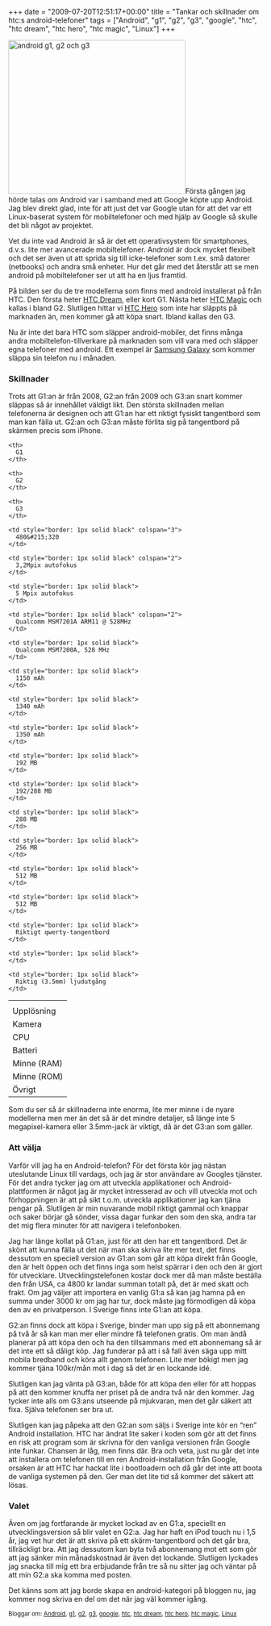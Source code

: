+++
date = "2009-07-20T12:51:17+00:00"
title = "Tankar och skillnader om htc:s android-telefoner"
tags = ["Android", "g1", "g2", "g3", "google", "htc", "htc dream", "htc hero", "htc magic", "Linux"]
+++

<img class="alignright size-full wp-image-704" title="android g1, g2 och g3" src="http://cdn.junkpile.se/2009/07/g1-g2-g3.png" alt="android g1, g2 och g3" width="351" height="305" />Första gången jag hörde talas om Android var i samband med att Google köpte upp Android. Jag blev direkt glad, inte för att just det var Google utan för att det var ett Linux-baserat system för mobiltelefoner och med hjälp av Google så skulle det bli något av projektet.

Vet du inte vad Android är så är det ett operativsystem för smartphones, d.v.s. lite mer avancerade mobiltelefoner. Android är dock mycket flexibelt och det ser även ut att sprida sig till icke-telefoner som t.ex. små datorer (netbooks) och andra små enheter. Hur det går med det återstår att se men android på mobiltelefoner ser ut att ha en ljus framtid.

På bilden ser du de tre modellerna som finns med android installerat på från HTC. Den första heter [HTC Dream][1], eller kort G1. Nästa heter [HTC Magic][2] och kallas i bland G2. Slutligen hittar vi [HTC Hero][3] som inte har släppts på marknaden än, men kommer gå att köpa snart. Ibland kallas den G3.

Nu är inte det bara HTC som släpper android-mobiler, det finns många andra mobiltelefon-tillverkare på marknaden som vill vara med och släpper egna telefoner med android. Ett exempel är [Samsung Galaxy][4] som kommer släppa sin telefon nu i månaden.

### Skillnader

Trots att G1:an är från 2008, G2:an från 2009 och G3:an snart kommer släppas så är innehållet väldigt likt. Den största skillnaden mellan telefonerna är designen och att G1:an har ett riktigt fysiskt tangentbord som man kan fälla ut. G2:an och G3:an måste förlita sig på tangentbord på skärmen precis som iPhone.

<table border="0">
  <tr>
    <th>
    </th>
    
    <th>
      G1
    </th>
    
    <th>
      G2
    </th>
    
    <th>
      G3
    </th>
  </tr>
  
  <tr>
    <td>
      Upplösning
    </td>
    
    <td style="border: 1px solid black" colspan="3">
      480&#215;320
    </td>
  </tr>
  
  <tr>
    <td>
      Kamera
    </td>
    
    <td style="border: 1px solid black" colspan="2">
      3,2Mpix autofokus
    </td>
    
    <td style="border: 1px solid black">
      5 Mpix autofokus
    </td>
  </tr>
  
  <tr>
    <td>
      CPU
    </td>
    
    <td style="border: 1px solid black" colspan="2">
      Qualcomm MSM7201A ARM11 @ 528MHz
    </td>
    
    <td style="border: 1px solid black">
      Qualcomm MSM7200A, 528 MHz
    </td>
  </tr>
  
  <tr>
    <td>
      Batteri
    </td>
    
    <td style="border: 1px solid black">
      1150 mAh
    </td>
    
    <td style="border: 1px solid black">
      1340 mAh
    </td>
    
    <td style="border: 1px solid black">
      1350 mAh
    </td>
  </tr>
  
  <tr>
    <td>
      Minne (RAM)
    </td>
    
    <td style="border: 1px solid black">
      192 MB
    </td>
    
    <td style="border: 1px solid black">
      192/288 MB
    </td>
    
    <td style="border: 1px solid black">
      288 MB
    </td>
  </tr>
  
  <tr>
    <td>
      Minne (ROM)
    </td>
    
    <td style="border: 1px solid black">
      256 MB
    </td>
    
    <td style="border: 1px solid black">
      512 MB
    </td>
    
    <td style="border: 1px solid black">
      512 MB
    </td>
  </tr>
  
  <tr>
    <td>
      Övrigt
    </td>
    
    <td style="border: 1px solid black">
      Riktigt qwerty-tangentbord
    </td>
    
    <td style="border: 1px solid black">
    </td>
    
    <td style="border: 1px solid black">
      Riktig (3.5mm) ljudutgång
    </td>
  </tr>
</table>

Som du ser så är skillnaderna inte enorma, lite mer minne i de nyare modellerna men mer än det så är det mindre detaljer, så länge inte 5 megapixel-kamera eller 3.5mm-jack är viktigt, då är det G3:an som gäller.

### Att välja

Varför vill jag ha en Android-telefon? För det första kör jag nästan uteslutande Linux till vardags, och jag är stor användare av Googles tjänster. För det andra tycker jag om att utveckla applikationer och Android-plattformen är något jag är mycket intresserad av och vill utveckla mot och förhoppningen är att på sikt t.o.m. utveckla applikationer jag kan tjäna pengar på. Slutligen är min nuvarande mobil riktigt gammal och knappar och saker börjar gå sönder, vissa dagar funkar den som den ska, andra tar det mig flera minuter för att navigera i telefonboken.

Jag har länge kollat på G1:an, just för att den har ett tangentbord. Det är skönt att kunna fälla ut det när man ska skriva lite mer text, det finns dessutom en speciell version av G1:an som går att köpa direkt från Google, den är helt öppen och det finns inga som helst spärrar i den och den är gjort för utvecklare. Utvecklingstelefonen kostar dock mer då man måste beställa den från USA, ca 4800 kr landar summan totalt på, det är med skatt och frakt. Om jag väljer att importera en vanlig G1:a så kan jag hamna på en summa under 3000 kr om jag har tur, dock måste jag förmodligen då köpa den av en privatperson. I Sverige finns inte G1:an att köpa.

G2:an finns dock att köpa i Sverige, binder man upp sig på ett abonnemang på två år så kan man mer eller mindre få telefonen gratis. Om man ändå planerar på att köpa den och ha den tillsammans med ett abonnemang så är det inte ett så dåligt köp. Jag funderar på att i så fall även säga upp mitt mobila bredband och köra allt genom telefonen. Lite mer bökigt men jag kommer tjäna 100kr/mån mot i dag så det är en lockande idé.

Slutligen kan jag vänta på G3:an, både för att köpa den eller för att hoppas på att den kommer knuffa ner priset på de andra två när den kommer. Jag tycker inte alls om G3:ans utseende på mjukvaran, men det går säkert att fixa. Själva telefonen ser bra ut.

Slutligen kan jag påpeka att den G2:an som säljs i Sverige inte kör en &#8220;ren&#8221; Android installation. HTC har ändrat lite saker i koden som gör att det finns en risk att program som är skrivna för den vanliga versionen från Google inte funkar. Chansen är låg, men finns där. Bra och veta, just nu går det inte att installera om telefonen till en ren Android-installation från Google, orsaken är att HTC har hackat lite i bootloadern och då går det inte att boota de vanliga systemen på den. Ger man det lite tid så kommer det säkert att lösas.

### Valet

Även om jag fortfarande är mycket lockad av en G1:a, speciellt en utvecklingsversion så blir valet en G2:a. Jag har haft en iPod touch nu i 1,5 år, jag vet hur det är att skriva på ett skärm-tangentbord och det går bra, tillräckligt bra. Att jag dessutom kan byta två abonnemang mot ett som gör att jag sänker min månadskostnad är även det lockande. Slutligen lyckades jag snacka till mig ett bra erbjudande från tre så nu sitter jag och väntar på att min G2:a ska komma med posten.

Det känns som att jag borde skapa en android-kategori på bloggen nu, jag kommer nog skriva en del om det när jag väl kommer igång.

<small> <p class='technorati-tags'>
  Bloggar om: <a class='technorati-link' href='http://bloggar.se/om/Android' rel='tag' target='_self'>Android</a>, <a class='technorati-link' href='http://bloggar.se/om/g1' rel='tag' target='_self'>g1</a>, <a class='technorati-link' href='http://bloggar.se/om/g2' rel='tag' target='_self'>g2</a>, <a class='technorati-link' href='http://bloggar.se/om/g3' rel='tag' target='_self'>g3</a>, <a class='technorati-link' href='http://bloggar.se/om/google' rel='tag' target='_self'>google</a>, <a class='technorati-link' href='http://bloggar.se/om/htc' rel='tag' target='_self'>htc</a>, <a class='technorati-link' href='http://bloggar.se/om/htc+dream' rel='tag' target='_self'>htc dream</a>, <a class='technorati-link' href='http://bloggar.se/om/htc+hero' rel='tag' target='_self'>htc hero</a>, <a class='technorati-link' href='http://bloggar.se/om/htc+magic' rel='tag' target='_self'>htc magic</a>, <a class='technorati-link' href='http://bloggar.se/om/Linux' rel='tag' target='_self'>Linux</a>
</p></small>

 [1]: http://en.wikipedia.org/wiki/Htc_dream
 [2]: http://en.wikipedia.org/wiki/HTC_Magic
 [3]: http://en.wikipedia.org/wiki/HTC_Hero
 [4]: http://en.wikipedia.org/wiki/Samsung_Galaxy "Samsung Galaxy"
